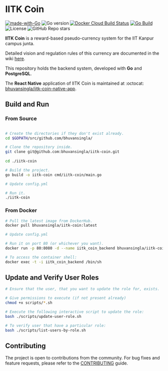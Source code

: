 # IITK Coin

[![made-with-Go](https://img.shields.io/badge/Made%20with-Go-1f425f.svg)](http://golang.org)
![Go version](https://img.shields.io/github/go-mod/go-version/bhuvansingla/iitk-coin)
[![Docker Cloud Build Status](https://img.shields.io/docker/cloud/build/bhuvansingla/iitk-coin)](https://hub.docker.com/r/bhuvansingla/iitk-coin)
[![Go Build](https://img.shields.io/github/workflow/status/bhuvansingla/iitk-coin/Go?label=go%20build)](https://github.com/bhuvansingla/iitk-coin/actions)
![License](https://img.shields.io/github/license/bhuvansingla/iitk-coin)
![GitHub Repo stars](https://img.shields.io/github/stars/bhuvansingla/iitk-coin)

**IITK Coin** is a reward-based pseudo-currency system for the IIT Kanpur campus junta. 

Detailed vision and regulation rules of this currency are documented in the wiki [here](https://github.com/bhuvansingla/iitk-coin/wiki/Vision-&-Regulation-Rules).

This repository holds the backend system, developed with **Go** and **PostgreSQL**. 

The **React Native** application of IITK Coin is maintained at :octocat: [bhuvansingla/iitk-coin-native-app](https://github.com/bhuvansingla/iitk-coin-native-app).

## Build and Run

### From Source
``` bash

# Create the directories if they don't exist already.
cd $GOPATH/src/github.com/bhuvansingla/

# Clone the repository inside.
git clone git@github.com:bhuvansingla/iitk-coin.git
 
cd ./iitk-coin

# Build the project.
go build -o iitk-coin cmd/iitk-coin/main.go

# Update config.yml

# Run it.
./iitk-coin

```

### From Docker

``` bash
# Pull the latest image from DockerHub.
docker pull bhuvansingla/iitk-coin:latest

# Update config.yml

# Run it on port 80 (or whichever you want).
docker run -p 80:8080 -d --name iitk_coin_backend bhuvansingla/iitk-coin

# To access the container shell:
docker exec -t -i iitk_coin_backend /bin/sh

``` 

## Update and Verify User Roles
``` bash
# Ensure that the user, that you want to update the role for, exists.

# Give permissions to execute (if not present already)
chmod +x scripts/*.sh

# Execute the following interactive script to update the role:
bash ./scripts/update-user-role.sh

# To verify user that have a particular role:
bash ./scripts/list-users-by-role.sh

```

## Contributing
The project is open to contributions from the community. For bug fixes and feature requests, please refer to the [CONTRIBUTING](https://github.com/bhuvansingla/iitk-coin/blob/main/.github/CONTRIBUTING.md) guide.

